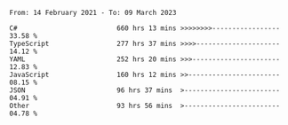 <!-- [![Top Langs](https://github-readme-stats.vercel.app/api/top-langs/?username=thititongumpun&layout=compact&langs_count=7&theme=prussian)](https://github.com/thititongumpun)
[![Anurag's GitHub stats](https://github-readme-stats.vercel.app/api?username=thititongumpun&hide=stars&show_icons=true&theme=prussian)](https://github.com/thititongumpun) -->

<!--START_SECTION:waka-->

```text
From: 14 February 2021 - To: 09 March 2023

C#                         660 hrs 13 mins >>>>>>>>-----------------   33.58 %
TypeScript                 277 hrs 37 mins >>>>---------------------   14.12 %
YAML                       252 hrs 20 mins >>>----------------------   12.83 %
JavaScript                 160 hrs 12 mins >>-----------------------   08.15 %
JSON                       96 hrs 37 mins  >------------------------   04.91 %
Other                      93 hrs 56 mins  >------------------------   04.78 %
```

<!--END_SECTION:waka-->
